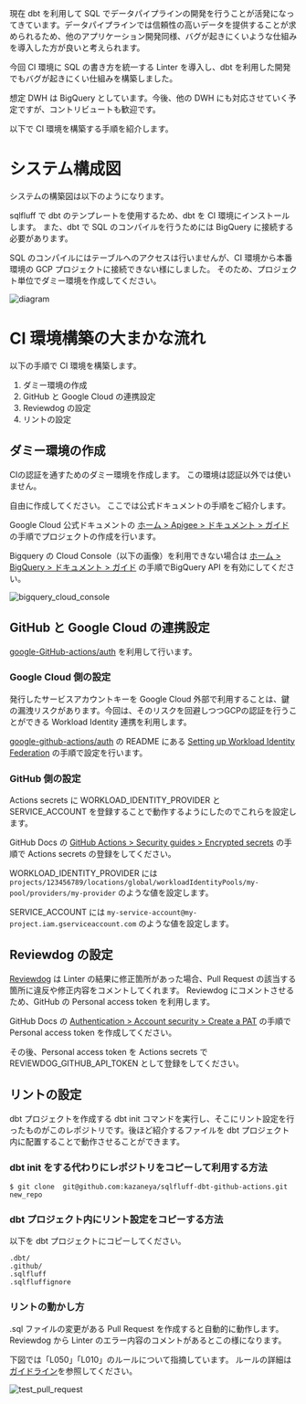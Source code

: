 現在 dbt を利用して SQL でデータパイプラインの開発を行うことが活発になってきています。データパイプラインでは信頼性の高いデータを提供することが求められるため、他のアプリケーション開発同様、バグが起きにくいような仕組みを導入した方が良いと考えられます。

今回 CI 環境に SQL の書き方を統一する Linter を導入し、dbt を利用した開発でもバグが起きにくい仕組みを構築しました。

想定 DWH は BigQuery としています。今後、他の DWH にも対応させていく予定ですが、コントリビュートも歓迎です。

以下で CI 環境を構築する手順を紹介します。

# システム構成図
システムの構築図は以下のようになります。

sqlfluff で dbt のテンプレートを使用するため、dbt を CI 環境にインストールします。
また、dbt で SQL のコンパイルを行うためには BigQuery に接続する必要があります。

SQL のコンパイルにはテーブルへのアクセスは行いませんが、CI 環境から本番環境の GCP プロジェクトに接続できない様にしました。
そのため、プロジェクト単位でダミー環境を作成してください。

![diagram](https://user-images.githubusercontent.com/88569749/173986807-866e3285-f745-4dd5-aeb2-e2f0215efb3c.png)

# CI 環境構築の大まかな流れ
以下の手順で CI 環境を構築します。
1. ダミー環境の作成
2. GitHub と Google Cloud の連携設定
3. Reviewdog の設定
4. リントの設定
## ダミー環境の作成
CIの認証を通すためのダミー環境を作成します。
この環境は認証以外では使いません。

自由に作成してください。
ここでは公式ドキュメントの手順をご紹介します。

Google Cloud 公式ドキュメントの [ホーム > Apigee  > ドキュメント  > ガイド](https://cloud.google.com/apigee/docs/hybrid/v1.2/precog-gcpproject?hl=ja) の手順でプロジェクトの作成を行います。

Bigquery の Cloud Console（以下の画像）を利用できない場合は [ホーム > BigQuery > ドキュメント > ガイド](https://cloud.google.com/bigquery/docs/bigquery-web-ui?hl=ja) の手順でBigQuery API を有効にしてください。

![bigquery_cloud_console](https://user-images.githubusercontent.com/88569749/173986840-1fd4671a-19fd-4646-9380-9d3d1712d9f1.png)

## GitHub と Google Cloud の連携設定
[google-GitHub-actions/auth](https://github.com/google-github-actions/auth) を利用して行います。
### Google Cloud 側の設定
発行したサービスアカウントキーを Google Cloud 外部で利用することは、鍵の漏洩リスクがあります。今回は、そのリスクを回避しつつGCPの認証を行うことができる Workload Identity 連携を利用します。

[google-github-actions/auth](https://github.com/google-github-actions/auth) の README にある [Setting up Workload Identity Federation](https://github.com/google-github-actions/auth#setting-up-workload-identity-federation) の手順で設定を行います。

### GitHub 側の設定
Actions secrets に WORKLOAD_IDENTITY_PROVIDER と SERVICE_ACCOUNT を登録することで動作するようにしたのでこれらを設定します。

GitHub Docs の [GitHub Actions > Security guides > Encrypted secrets](https://docs.github.com/en/actions/security-guides/encrypted-secrets) の手順で Actions secrets の登録をしてください。

WORKLOAD_IDENTITY_PROVIDER には `projects/123456789/locations/global/workloadIdentityPools/my-pool/providers/my-provider` のような値を設定します。

SERVICE_ACCOUNT には `my-service-account@my-project.iam.gserviceaccount.com` のような値を設定します。

## Reviewdog の設定
[Reviewdog](https://github.com/reviewdog/reviewdog) は Linter の結果に修正箇所があった場合、Pull Request の該当する箇所に違反や修正内容をコメントしてくれます。
Reviewdog にコメントさせるため、GitHub の Personal access token を利用します。

GitHub Docs の [Authentication > Account security > Create a PAT](https://docs.github.com/en/authentication/keeping-your-account-and-data-secure/creating-a-personal-access-token) の手順で Personal access token を作成してください。

その後、Personal access token を Actions secrets で REVIEWDOG_GITHUB_API_TOKEN として登録をしてください。

## リントの設定
dbt プロジェクトを作成する dbt init コマンドを実行し、そこにリント設定を行ったものがこのレポジトリです。後ほど紹介するファイルを dbt プロジェクト内に配置することで動作させることができます。
### dbt init をする代わりにレポジトリをコピーして利用する方法
```
$ git clone  git@github.com:kazaneya/sqlfluff-dbt-github-actions.git new_repo
```
### dbt プロジェクト内にリント設定をコピーする方法
以下を dbt プロジェクトにコピーしてください。

```
.dbt/
.github/
.sqlfluff
.sqlfluffignore
```

### リントの動かし方
.sql ファイルの変更がある Pull Request を作成すると自動的に動作します。
Reviewdog から Linter のエラー内容のコメントがあるとこの様になります。

下図では「L050」「L010」のルールについて指摘しています。
ルールの詳細は[ガイドライン](docs/guideline.md)を参照してください。

![test_pull_request](https://user-images.githubusercontent.com/88569749/173986958-ae1df399-adfc-477c-9721-c436ec50e66d.png)
